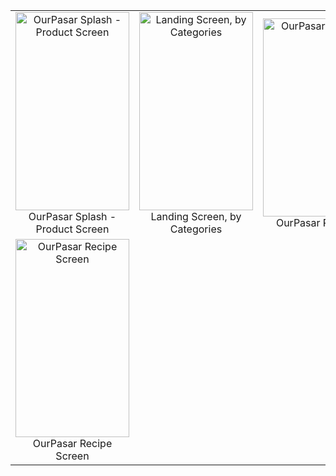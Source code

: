 
<table>
  <tr>
    <td align="center">
      <a href="images/ourpasar-stripe-1.png" target="_blank">
        <img src="images/ourpasar-stripe-1.png" alt="OurPasar Splash - Product Screen" width="182" height="317">
      </a>
      <br>
      OurPasar Splash - Product Screen
    </td>
    <td align="center">
      <a href="images/ourpasar-stripe-2.png" target="_blank">
        <img src="images/ourpasar-stripe-2.png" alt="Landing Screen, by Categories" width="182" height="317">
      </a>
      <br>
      Landing Screen, by Categories
    </td>
     <td align="center">
      <a href="images/ourpasar-stripe-3.png" target="_blank">
        <img src="images/ourpasar-stripe-3.png" alt="OurPasar Package" width="182" height="317">
      </a>
      <br>
      OurPasar Package
    </td>
    <td align="center">
      <a href="images/ourpasar-stripe-4.png" target="_blank">
        <img src="images/ourpasar-stripe-4.png" alt="OurPasar Product Highlights" width="182" height="317">
      </a>
      <br>
       OurPasar Product Highlights
    </td>
  </tr>
 <tr>
    <td align="center">
      <a href="images/ourpasar-stripe-5.png" target="_blank">
        <img src="images/ourpasar-stripe-5.png" alt="OurPasar Recipe Screen" width="182" height="317">
      </a>
      <br>
      OurPasar Recipe Screen
    </td>
  </tr>
</table>
